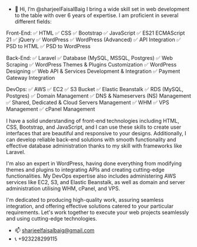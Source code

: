 - 👋 Hi, I’m @sharjeelFaisalBaig
I bring a wide skill set in web development to the table with over 6 years of expertise. I am proficient in several different fields:

Front-End:
✅ HTML
✅ CSS
✅ Bootstrap
✅ JavaScript
✅ ES21 ECMAScript 21
✅ jQuery
✅ WordPress
✅ WordPress (Advanced)
✅ API Integration
✅ PSD to HTML
✅ PSD to WordPress

Back-End:
✅ Laravel
✅ Database (MySQL, MSSQL, Postgres)
✅ Web Scraping
✅ WordPress Themes & Plugins Customization
✅ WordPress Designing
✅ Web API & Services Development & Integration
✅ Payment Gateway Integration

DevOps:
✅ AWS
✅ EC2
✅ S3 Bucket
✅ Elastic Beanstalk
✅ RDS (MySQL, Postgres)
✅ Domain Management
✅ DNS & Nameservers (NS) Management
✅ Shared, Dedicated & Cloud Servers Management
✅ WHM
✅ VPS Management
✅ cPanel Management

I have a solid understanding of front-end technologies including HTML, CSS, Bootstrap, and JavaScript, and I can use these skills to create user interfaces that are beautiful and responsive to your designs. Additionally, I can develop reliable back-end solutions with smooth functionality and effective database administration thanks to my skill with frameworks like Laravel.

I'm also an expert in WordPress, having done everything from modifying themes and plugins to integrating APIs and creating cutting-edge functionalities. My DevOps expertise also includes administering AWS services like EC2, S3, and Elastic Beanstalk, as well as domain and server administration utilising WHM, cPanel, and VPS.

I'm dedicated to producing high-quality work, assuring seamless integration, and offering effective solutions catered to your particular requirements. Let's work together to execute your web projects seamlessly and using cutting-edge technologies.

- 📫 sharjeelfaisalbaig@gmail.com
- 📞 +923228299115
